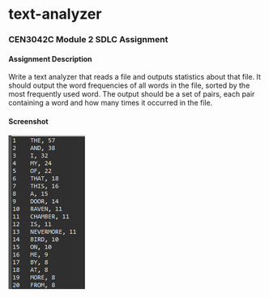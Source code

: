 # text-analyzer
### CEN3042C Module 2 SDLC Assignment
#### Assignment Description<br>
Write a text analyzer that reads a file and outputs statistics about that file. It should output the word frequencies of all words in the file, sorted by the most frequently used word. The output should be a set of pairs, each pair containing a word and how many times it occurred in the file.<br>

#### Screenshot
![output_screenshot](/output_screenshot.png)
